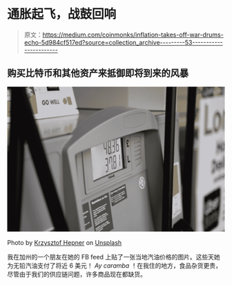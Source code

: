 # 通胀起飞，战鼓回响

> 原文：<https://medium.com/coinmonks/inflation-takes-off-war-drums-echo-5d984cf517ed?source=collection_archive---------53----------------------->

## 购买比特币和其他资产来抵御即将到来的风暴

![](img/16227828f2a1ad167e6891602bb224d1.png)

Photo by [Krzysztof Hepner](https://unsplash.com/@nsx_2000?utm_source=medium&utm_medium=referral) on [Unsplash](https://unsplash.com?utm_source=medium&utm_medium=referral)

我在加州的一个朋友在她的 FB feed 上贴了一张当地汽油价格的图片。这些天她为无铅汽油支付了将近 6 美元！ *Ay caramba* ！在我住的地方，食品杂货更贵，尽管由于我们的供应链问题，许多商品现在都缺货。